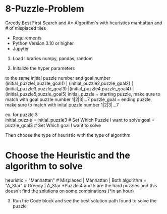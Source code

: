 # 8-Puzzle-Problem
Greedy Best First Search and A* Algorithm's with heuristics manhattan and # of misplaced tiles
* Requirements
* Python Version 3.10 or higher
* Jupyter

1. Load libraries numpy, pandas, random

2. Initalize the hyper parameters

to the same initial puzzle number and goal number
(initial_puzzle1,puzzle_goal1) | (initial_puzzle2,puzzle_goal2) |(initial_puzzle3,puzzle_goal3) |(initial_puzzle4,puzzle_goal4) |(initial_puzzle5,puzzle_goal5) 
initial_puzzle = starting puzzle, make sure to match with goal puzzle number 1|2|3|...7
puzzle_goal = ending puzzle, make sure to match with inital puzzle number 1|2|3|...7

ex. for puzzle 3        
initial_puzzle = initial_puzzle3 # Set Which Puzzle I want to solve
goal = puzzle_goal3              # Set Which goal I want to solve

Then choose the type of heuristic with the type of algorithm
# Choose the Heuristic and the algorithm to solve
heuristic = "Manhattan" # Misplaced | Manhattan | Both 
algorithm = "A_Star" # Greedy | A_Star
*Puzzle 4 and 5 are the hard puzzles and this doesn't find the solutions on some combinations (*in an hour)

3. Run the Code block and see the best solution path found to solve the puzzle
